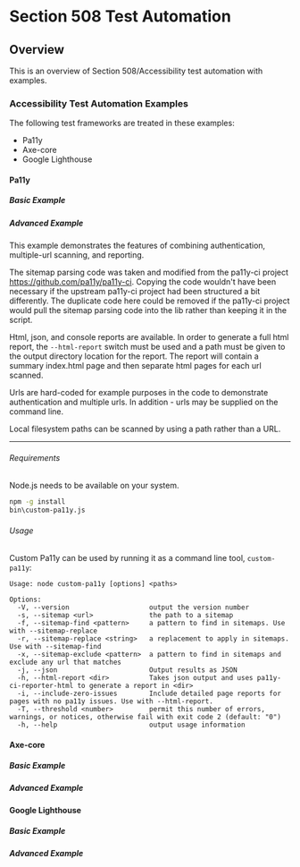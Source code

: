 # Section 508 Test Automation
## Overview
This is an overview of Section 508/Accessibility test automation with examples.
### Accessibility Test Automation Examples
The following test frameworks are treated in these examples:
* Pa11y
* Axe-core
* Google Lighthouse

#### Pa11y
##### Basic Example
##### Advanced Example
This example demonstrates the features of combining authentication,
multiple-url scanning, and reporting.

The sitemap parsing code was taken and modified from the pa11y-ci
project <https://github.com/pa11y/pa11y-ci>. Copying the code wouldn't
have been necessary if the upstream pa11y-ci project had been
structured a bit differently. The duplicate code here could be removed
if the pa11y-ci project would pull the sitemap parsing code into the
lib rather than keeping it in the script.

Html, json, and console reports are available. In order to generate a
full html report, the `--html-report` switch must be used and a path
must be given to the output directory location for the report. The
report will contain a summary index.html page and then separate html
pages for each url scanned.

Urls are hard-coded for example purposes in the code to demonstrate
authentication and multiple urls. In addition - urls may be supplied
on the command line. 

Local filesystem paths can be scanned by using a path rather than a
URL.

---

###### Requirements

Node.js needs to be available on your system.

```sh
npm -g install
bin\custom-pa11y.js
```


###### Usage

Custom Pa11y can be used by running it as a command line tool, `custom-pa11y`:

```
Usage: node custom-pa11y [options] <paths>

Options:
  -V, --version                    output the version number
  -s, --sitemap <url>              the path to a sitemap
  -f, --sitemap-find <pattern>     a pattern to find in sitemaps. Use with --sitemap-replace
  -r, --sitemap-replace <string>   a replacement to apply in sitemaps. Use with --sitemap-find
  -x, --sitemap-exclude <pattern>  a pattern to find in sitemaps and exclude any url that matches
  -j, --json                       Output results as JSON
  -h, --html-report <dir>          Takes json output and uses pa11y-ci-reporter-html to generate a report in <dir>
  -i, --include-zero-issues        Include detailed page reports for pages with no pa11y issues. Use with --html-report.
  -T, --threshold <number>         permit this number of errors, warnings, or notices, otherwise fail with exit code 2 (default: "0")
  -h, --help                       output usage information
```
#### Axe-core
##### Basic Example
##### Advanced Example
#### Google Lighthouse
##### Basic Example
##### Advanced Example
